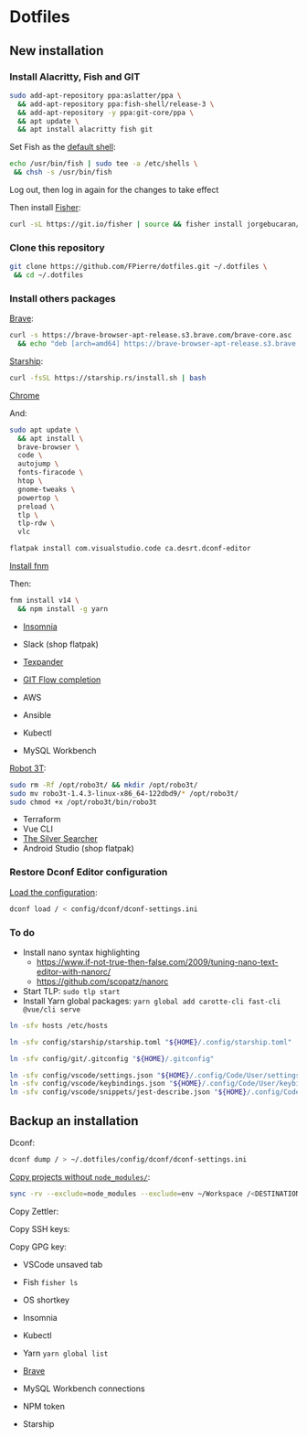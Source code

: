 # Dotfiles

## New installation

### Install Alacritty, Fish and GIT

```sh
sudo add-apt-repository ppa:aslatter/ppa \
  && add-apt-repository ppa:fish-shell/release-3 \
  && add-apt-repository -y ppa:git-core/ppa \
  && apt update \
  && apt install alacritty fish git
```

Set Fish as the [default shell](https://fishshell.com/docs/current/tutorial.html#switching-to-fish):

```sh
echo /usr/bin/fish | sudo tee -a /etc/shells \
 && chsh -s /usr/bin/fish
```

Log out, then log in again for the changes to take effect

Then install [Fisher](https://github.com/jorgebucaran/fisher):

```sh
curl -sL https://git.io/fisher | source && fisher install jorgebucaran/fisher
```

### Clone this repository

```sh
git clone https://github.com/FPierre/dotfiles.git ~/.dotfiles \
 && cd ~/.dotfiles
```

### Install others packages

[Brave](https://brave.com/linux/#release-channel-installation):

```sh
curl -s https://brave-browser-apt-release.s3.brave.com/brave-core.asc | sudo apt-key --keyring /etc/apt/trusted.gpg.d/brave-browser-release.gpg add - \
  && echo "deb [arch=amd64] https://brave-browser-apt-release.s3.brave.com/ stable main" | sudo tee /etc/apt/sources.list.d/brave-browser-release.list
```

[Starship](https://starship.rs/guide/#%F0%9F%9A%80-installation):

```sh
curl -fsSL https://starship.rs/install.sh | bash
```

[Chrome](https://www.google.fr/chrome/?brand=FKPE&gclsrc=ds&gclsrc=ds)

And:

```sh
sudo apt update \
  && apt install \
  brave-browser \
  code \
  autojump \
  fonts-firacode \
  htop \
  gnome-tweaks \
  powertop \
  preload \
  tlp \
  tlp-rdw \
  vlc
```

```sh
flatpak install com.visualstudio.code ca.desrt.dconf-editor
```

[Install fnm](https://github.com/Schniz/fnm#using-a-script-macoslinux)

Then:

```sh
fnm install v14 \
  && npm install -g yarn
```

* [Insomnia](https://support.insomnia.rest/article/23-installation#linux)
* Slack (shop flatpak)
* [Texpander](https://github.com/leehblue/texpander)
* [GIT Flow completion](https://github.com/bobthecow/git-flow-completion)

* AWS
* Ansible
* Kubectl
* MySQL Workbench

[Robot 3T](https://gist.github.com/abdallahokasha/37911a64ad289487387e2d1a144604ae):

```sh
sudo rm -Rf /opt/robo3t/ && mkdir /opt/robo3t/
sudo mv robo3t-1.4.3-linux-x86_64-122dbd9/* /opt/robo3t/
sudo chmod +x /opt/robo3t/bin/robo3t
```

* Terraform
* Vue CLI
* [The Silver Searcher](https://github.com/ggreer/the_silver_searcher)
* Android Studio (shop flatpak)

### Restore Dconf Editor configuration

[Load the configuration](https://askubuntu.com/a/1069446):

```sh
dconf load / < config/dconf/dconf-settings.ini
```

### To do

* Install nano syntax highlighting
  * https://www.if-not-true-then-false.com/2009/tuning-nano-text-editor-with-nanorc/
  * https://github.com/scopatz/nanorc
* Start TLP: `sudo tlp start`
* Install Yarn global packages: `yarn global add carotte-cli fast-cli @vue/cli serve`

```sh
ln -sfv hosts /etc/hosts

ln -sfv config/starship/starship.toml "${HOME}/.config/starship.toml"

ln -sfv config/git/.gitconfig "${HOME}/.gitconfig"

ln -sfv config/vscode/settings.json "${HOME}/.config/Code/User/settings.json"
ln -sfv config/vscode/keybindings.json "${HOME}/.config/Code/User/keybindings.json"
ln -sfv config/vscode/snippets/jest-describe.json "${HOME}/.config/Code/User//snippets/jest-describe.json"
```

## Backup an installation

Dconf:

```sh
dconf dump / > ~/.dotfiles/config/dconf/dconf-settings.ini
```

[Copy projects without `node_modules/`](https://unix.stackexchange.com/a/345001):

```sh
sync -rv --exclude=node_modules --exclude=env ~/Workspace /<DESTINATION>
```

Copy Zettler:

Copy SSH keys:

Copy GPG key:

* VSCode unsaved tab
* Fish `fisher ls`
* OS shortkey
* Insomnia
* Kubectl
* Yarn `yarn global list`

* [Brave](https://support.brave.com/hc/en-us/articles/360019782291-How-do-I-import-or-export-browsing-data-)
* MySQL Workbench connections
* NPM token
* Starship
